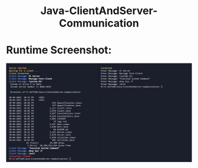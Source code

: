 <h1 align="center">Java-ClientAndServer-Communication</h1>

# Runtime Screenshot:
<p align="cneter">
  <img src="Images/RuntimeScreenshot.png" alt="RuntumeScreentshot">
</p>
